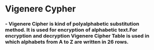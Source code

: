 # Vigenere Cypher

### - Vigenere Cipher is kind of polyalphabetic substitution method. It is used for encryption of alphabetic text.For encryption and decryption Vigenere Cipher Table is used in which alphabets from A to Z are written in 26 rows.
